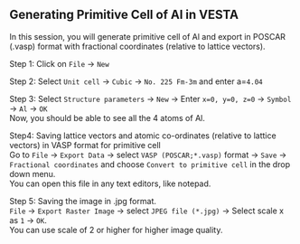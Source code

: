 ## Generating Primitive Cell of Al in VESTA
In this session, you will generate primitive cell of Al and export in POSCAR (.vasp) format with fractional coordinates (relative
to lattice vectors).

Step 1: Click on `File` -> `New`

Step 2: Select `Unit cell` -> `Cubic` -> `No. 225 Fm-3m` and enter a=`4.04`

Step 3: Select `Structure parameters` -> `New` -> Enter `x=0, y=0, z=0`  -> `Symbol` -> `Al` -> `OK` <br>
Now, you should be able to see all the 4 atoms of Al.

Step4: Saving lattice vectors and atomic co-ordinates (relative to lattice vectors) in VASP format for primitive cell <br>
Go to `File` -> `Export Data` -> select `VASP (POSCAR;*.vasp)` format -> `Save` -> `Fractional coordinates` and choose `Convert to primitive cell` in the drop down menu. <br>
You can open this file in any text editors, like notepad.

Step 5: Saving the image in .jpg format. <br>
`File` -> `Export Raster Image` -> select `JPEG file (*.jpg)` -> Select scale x as `1` -> `OK`. <br>
You can use scale of 2 or higher for higher image quality.
